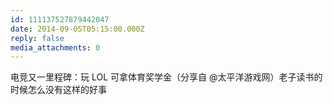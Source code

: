 ```yaml
---
id: 111137527879442047
date: 2014-09-05T05:15:00.000Z
reply: false
media_attachments: 0
---
```


电竞又一里程碑：玩 LOL 可拿体育奖学金（分享自 @太平洋游戏网）老子读书的时候怎么没有这样的好事 ​​​​

